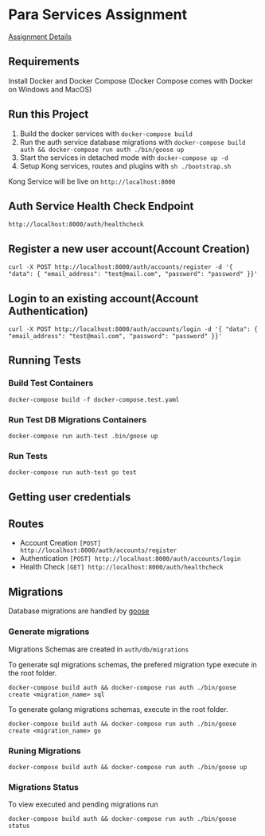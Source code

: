 # Para Services Assignment

[Assignment Details](https://github.com/ParaServices/coding-challenge-golang)

## Requirements

Install Docker and Docker Compose (Docker Compose comes with Docker on Windows and MacOS)

## Run this Project

1. Build the docker services with `docker-compose build`
2. Run the auth service  database migrations with `docker-compose build auth && docker-compose run auth ./bin/goose up`
3. Start the services  in detached mode with `docker-compose up -d`
4. Setup Kong services, routes and plugins with `sh ./bootstrap.sh`

Kong Service will be live on `http://localhost:8000`

## Auth Service Health Check Endpoint

`http://localhost:8000/auth/healthcheck`

## Register a new user account(Account Creation)

```
curl -X POST http://localhost:8000/auth/accounts/register -d '{ "data": { "email_address": "test@mail.com", "password": "password" }}'
```

## Login to an existing account(Account Authentication)

```
curl -X POST http://localhost:8000/auth/accounts/login -d '{ "data": { "email_address": "test@mail.com", "password": "password" }}'
```

## Running Tests

### Build Test Containers

```
docker-compose build -f docker-compose.test.yaml
```

### Run Test DB Migrations Containers

```
docker-compose run auth-test .bin/goose up 
```

### Run Tests

```
docker-compose run auth-test go test
```


## Getting user credentials

## Routes
- Account Creation  `[POST] http://localhost:8000/auth/accounts/register`
- Authentication `[POST] http://localhost:8000/auth/accounts/login`
- Health Check `[GET] http://localhost:8000/auth/healthcheck`

## Migrations
Database migrations are handled by [goose](https://github.com/pressly/goose)

### Generate migrations

Migrations Schemas are created in `auth/db/migrations`

To generate sql migrations schemas, the prefered migration type execute in the root folder.
```
docker-compose build auth && docker-compose run auth ./bin/goose create <migration_name> sql
```

To generate golang migrations schemas, execute in the root folder.
```
docker-compose build auth && docker-compose run auth ./bin/goose create <migration_name> go
```

### Runing Migrations

```
docker-compose build auth && docker-compose run auth ./bin/goose up
```

### Migrations Status

To view executed and pending migrations run
```
docker-compose build auth && docker-compose run auth ./bin/goose status
```


